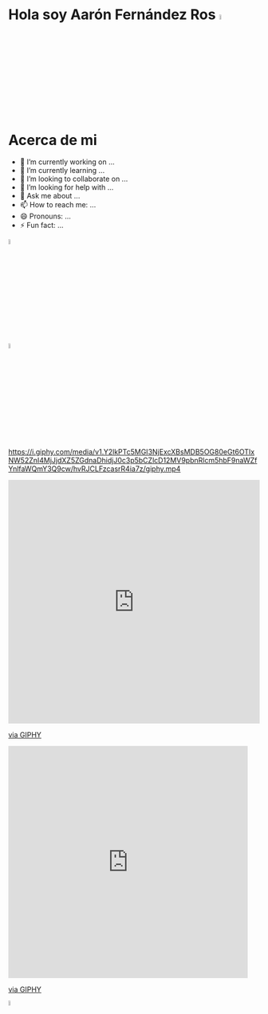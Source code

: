 # Hola soy Aarón Fernández Ros <img src="https://media.giphy.com/media/hvRJCLFzcasrR4ia7z/giphy.gif" width="5%">

# Acerca de mi

- 🔭 I’m currently working on ...
- 🌱 I’m currently learning ...
- 👯 I’m looking to collaborate on ...
- 🤔 I’m looking for help with ...
- 💬 Ask me about ...
- 📫 How to reach me: ...
- 😄 Pronouns: ...
- ⚡ Fun fact: ...

<img src="https://giphy.com/embed/pOZhmE42D1WrCWATLK" width="5%"><p><img src="https://giphy.com/gifs/animation-work-job-pOZhmE42D1WrCWATLK" width="5%"></p>

https://i.giphy.com/media/v1.Y2lkPTc5MGI3NjExcXBsMDB5OG80eGt6OTIxNW52ZnI4MjJjdXZ5ZGdnaDhidjJ0c3p5bCZlcD12MV9pbnRlcm5hbF9naWZfYnlfaWQmY3Q9cw/hvRJCLFzcasrR4ia7z/giphy.mp4

<div style="width:100%;height:0;padding-bottom:97%;position:relative;"><iframe src="https://giphy.com/embed/hvRJCLFzcasrR4ia7z" width="100%" height="100%" style="position:absolute" frameBorder="0" class="giphy-embed" allowFullScreen></iframe></div><p><a href="https://giphy.com/stickers/transparent-hvRJCLFzcasrR4ia7z">via GIPHY</a></p>

<iframe src="https://giphy.com/embed/hvRJCLFzcasrR4ia7z" width="480" height="466" style="" frameBorder="0" class="giphy-embed" allowFullScreen></iframe><p><a href="https://giphy.com/stickers/transparent-hvRJCLFzcasrR4ia7z">via GIPHY</a></p>

<img src="https://upload.wikimedia.org/wikipedia/commons/2/2b/Seven_segment_display-animated.gif" width="5%"> 